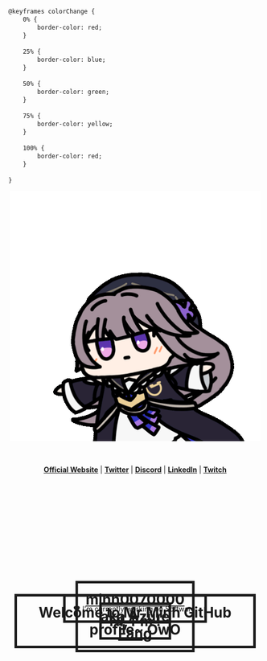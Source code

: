 <svg>
<style>
.kuru {
        border: 5px solid;
        animation: colorChange 2.5s infinite;
        padding: 15px;
        position: absolute;
        top: 35%;
        left: 50%;
        transform: translate(-50%, -50%);
    }

    @keyframes colorChange {
        0% {
            border-color: red;
        }

        25% {
            border-color: blue;
        }

        50% {
            border-color: green;
        }

        75% {
            border-color: yellow;
        }

        100% {
            border-color: red;
        }

    }
</style>
</svg>
<p align="center">
  <a href="https://www.facebook.com/profile.php?id=100009466564217"><img src="kurukuru-kururing.gif" alt="Banner"></a>
</p>

<h1 class="kuru" align="center">Hi, I'm <a  class="kuru" href="https://www.facebook.com/profile.php?id=100009466564217">minh0070000 aka Azure Fang</a>!</h1>
<h1 class="kuru" align="center">Welcome to Mr.Minh GitHub profile~ OwO</h1>

<p align="center">
  <a href="https://github.com/minh0070000"><img src="https://github-readme-stats.vercel.app/api?username=minh0070000&hide_border=true&show_icons=true" alt=""></a>
</p>

<p align="center">
  <strong><a href="#">Official Website</a></strong> |
  <strong><a href="#">Twitter</a></strong> |
  <strong><a href="#">Discord</a></strong> |
  <strong><a href="#">LinkedIn</a></strong> |
  <strong><a href="#">Twitch</a></strong>
</p>

<p  class="kuru" align="center">❤ I'm currently working on Software.</p>

<!--
**minh0070000** is a ✨ _special_ ✨ repository because its `README.md` (this file) appears on your GitHub profile.

Here are some ideas to get you started:

- 🔭 I’m currently working on ...
- 🌱 I’m currently learning ...
- 👯 I’m looking to collaborate on ...
- 🤔 I’m looking for help with ...
- 💬 Ask me about ...
- 📫 How to reach me: ...
- 😄 Pronouns: ...
- ⚡ Fun fact: ...
-->
